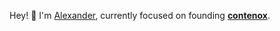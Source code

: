 Hey! 👋 I'm [Alexander](https://www.linkedin.com/in/ertli/), currently focused on founding **[contenox](https://github.com/contenox)**.
